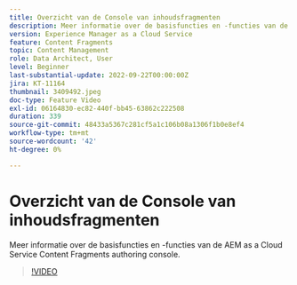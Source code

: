 ```yaml
---
title: Overzicht van de Console van inhoudsfragmenten
description: Meer informatie over de basisfuncties en -functies van de AEM as a Cloud Service Content Fragments authoring console.
version: Experience Manager as a Cloud Service
feature: Content Fragments
topic: Content Management
role: Data Architect, User
level: Beginner
last-substantial-update: 2022-09-22T00:00:00Z
jira: KT-11164
thumbnail: 3409492.jpeg
doc-type: Feature Video
exl-id: 06164830-ec82-440f-bb45-63862c222508
duration: 339
source-git-commit: 48433a5367c281cf5a1c106b08a1306f1b0e8ef4
workflow-type: tm+mt
source-wordcount: '42'
ht-degree: 0%

---
```


# Overzicht van de Console van inhoudsfragmenten

Meer informatie over de basisfuncties en -functies van de AEM as a Cloud Service Content Fragments authoring console.

>[!VIDEO](https://video.tv.adobe.com/v/3409492?quality=12&learn=on)
